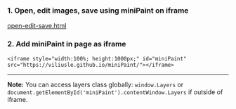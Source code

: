 ### 1. Open, edit images, save using miniPaint on iframe

[open-edit-save.html](/viliusle/miniPaint/blob/master/examples/open-edit-save.html)

### 2. Add miniPaint in page as iframe

`<iframe style="width:100%; height:1000px;" id="miniPaint" src="https://viliusle.github.io/miniPaint/"></iframe>`

***

**Note:** You can access layers class globally: `window.Layers` or `document.getElementById('miniPaint').contentWindow.Layers` if outside of iframe.